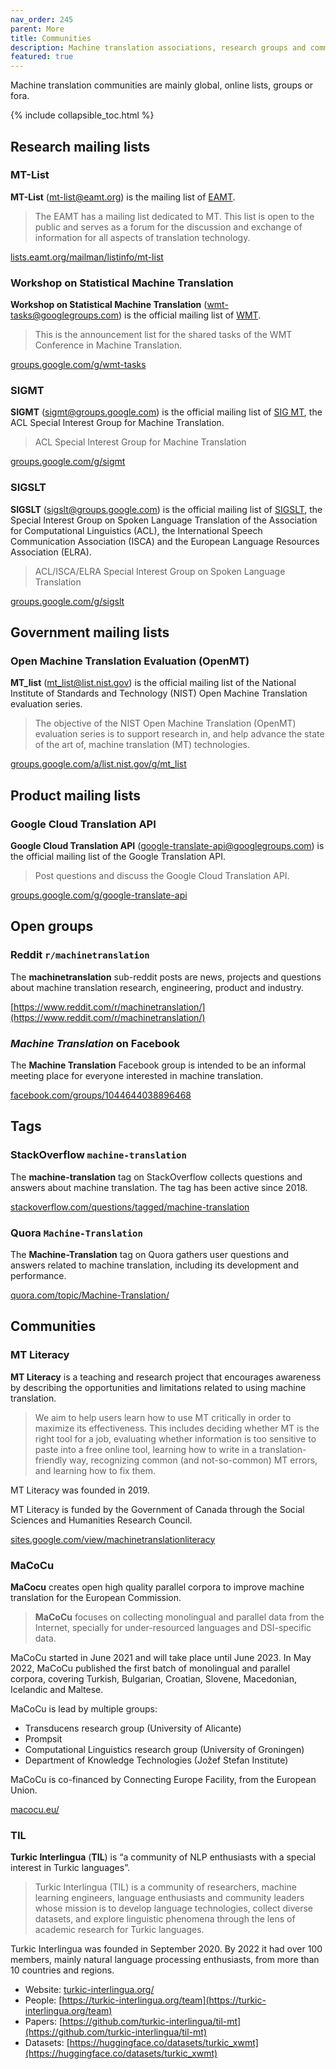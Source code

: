 ```yaml
---
nav_order: 245
parent: More
title: Communities
description: Machine translation associations, research groups and communities
featured: true
---
```


Machine translation communities are mainly global, online lists, groups or fora.

{% include collapsible_toc.html %}

## Research mailing lists

### MT-List

**MT-List** (mt-list@eamt.org) is the mailing list of [EAMT](/../associations/eamt.md).

> The EAMT has a mailing list dedicated to MT. This list is open to the public and serves as a forum for the discussion and exchange of information for all aspects of translation technology.

[lists.eamt.org/mailman/listinfo/mt-list](https://lists.eamt.org/mailman/listinfo/mt-list)


### Workshop on Statistical Machine Translation

**Workshop on Statistical Machine Translation** (wmt-tasks@googlegroups.com) is the official mailing list of [WMT](/../events/wmt.md).

> This is the announcement list for the shared tasks of the WMT Conference in Machine Translation.

[groups.google.com/g/wmt-tasks](https://groups.google.com/g/wmt-tasks)


### SIGMT

**SIGMT** (sigmt@groups.google.com) is the official mailing list of [SIG MT](/../associations/sigmt.md), the ACL Special Interest Group for Machine Translation.

> ACL Special Interest Group for Machine Translation

[groups.google.com/g/sigmt](https://groups.google.com/g/sigmt)


### SIGSLT

**SIGSLT** (sigslt@groups.google.com) is the official mailing list of [SIGSLT](/../associations/sigslt.md), the Special Interest Group on Spoken Language Translation of the Association for Computational Linguistics (ACL), the International Speech Communication Association (ISCA) and the European Language Resources Association (ELRA).

> ACL/ISCA/ELRA Special Interest Group on Spoken Language Translation

[groups.google.com/g/sigslt](https://groups.google.com/g/sigslt)

## Government mailing lists

### Open Machine Translation Evaluation (OpenMT)

**MT_list** (mt_list@list.nist.gov) is the official mailing list of the National Institute of Standards and Technology (NIST) Open Machine Translation evaluation series.

> The objective of the NIST Open Machine Translation (OpenMT) evaluation series is to support research in, and help advance the state of the art of, machine translation (MT) technologies.

[groups.google.com/a/list.nist.gov/g/mt_list](https://groups.google.com/a/list.nist.gov/g/mt_list)

## Product mailing lists

### Google Cloud Translation API

**Google Cloud Translation API** (google-translate-api@googlegroups.com) is the official mailing list of the Google Translation API.

> Post questions and discuss the Google Cloud Translation API.

[groups.google.com/g/google-translate-api](https://groups.google.com/g/google-translate-api)



## Open groups

### Reddit `r/machinetranslation`

The **machinetranslation** sub-reddit posts are news, projects and questions about machine translation research, engineering, product and industry.

[https://www.reddit.com/r/machinetranslation/](https://www.reddit.com/r/machinetranslation/)


### *Machine Translation* on Facebook

The **Machine Translation** Facebook group is intended to be an informal meeting place for everyone interested in machine translation.

[facebook.com/groups/1044644038896468](https://www.facebook.com/groups/1044644038896468)



## Tags

### StackOverflow `machine-translation`

The **machine-translation** tag on StackOverflow collects questions and answers about machine translation.
The tag has been active since 2018.

[stackoverflow.com/questions/tagged/machine-translation](https://stackoverflow.com/questions/tagged/machine-translation)


### Quora `Machine-Translation`

The **Machine-Translation** tag on Quora gathers user questions and answers related to machine translation, including its development and performance.

[quora.com/topic/Machine-Translation/](https://www.quora.com/topic/Machine-Translation/)


## Communities

### MT Literacy

**MT Literacy** is a teaching and research project that encourages awareness by describing the opportunities and limitations related to using machine translation.

> We aim to help users learn how to use MT critically in order to maximize its effectiveness. This includes deciding whether MT is the right tool for a job, evaluating whether information is too sensitive to paste into a free online tool, learning how to write in a translation-friendly way, recognizing common (and not-so-common) MT errors, and learning how to fix them.

MT Literacy was founded in 2019.

MT Literacy is funded by the Government of Canada through the Social Sciences and Humanities Research Council.

[sites.google.com/view/machinetranslationliteracy](https://sites.google.com/view/machinetranslationliteracy/)

### MaCoCu

**MaCocu** creates open high quality parallel corpora to improve machine translation for the European Commission.

> **MaCoCu** focuses on collecting monolingual and parallel data from the Internet, specially for under-resourced languages and DSI-specific data.

MaCoCu started in June 2021 and will take place until June 2023.
In May 2022, MaCoCu published the first batch of monolingual and parallel corpora, covering Turkish, Bulgarian, Croatian, Slovene, Macedonian, Icelandic and Maltese.

MaCoCu is lead by multiple groups:
- Transducens research group (University of Alicante)
- Prompsit
- Computational Linguistics research group (University of Groningen)
- Department of Knowledge Technologies (Jožef Stefan Institute)

MaCoCu is co-financed by Connecting Europe Facility, from the European Union.

[macocu.eu/](https://macocu.eu)


### TIL

**Turkic Interlingua** (**TIL**) is “a community of NLP enthusiasts with a special interest in Turkic languages”.

> Turkic Interlingua (TIL) is a community of researchers, machine learning engineers, language enthusiasts and community leaders whose mission is to develop language technologies, collect diverse datasets, and explore linguistic phenomena through the lens of academic research for Turkic languages.

Turkic Interlingua was founded in September 2020.
By 2022 it had over 100 members, mainly natural language processing enthusiasts, from more than 10 countries and regions.

- Website: [turkic-interlingua.org/](https://turkic-interlingua.org/)
- People: [https://turkic-interlingua.org/team](https://turkic-interlingua.org/team)
- Papers: [https://github.com/turkic-interlingua/til-mt](https://github.com/turkic-interlingua/til-mt)
- Datasets: [https://huggingface.co/datasets/turkic_xwmt](https://huggingface.co/datasets/turkic_xwmt)
